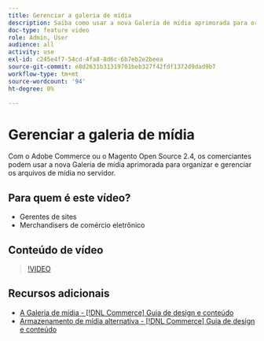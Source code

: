 ```yaml
---
title: Gerenciar a galeria de mídia
description: Saiba como usar a nova Galeria de mídia aprimorada para organizar e gerenciar arquivos de mídia no servidor.
doc-type: feature video
role: Admin, User
audience: all
activity: use
exl-id: c245e4f7-54cd-4fa8-8d6c-6b7eb2e2beea
source-git-commit: e8d2631b31319701beb327f42fdf1372d9dad9b7
workflow-type: tm+mt
source-wordcount: '94'
ht-degree: 0%

---
```


# Gerenciar a galeria de mídia

Com o Adobe Commerce ou o Magento Open Source 2.4, os comerciantes podem usar a nova Galeria de mídia aprimorada para organizar e gerenciar os arquivos de mídia no servidor.

## Para quem é este vídeo?

- Gerentes de sites
- Merchandisers de comércio eletrônico

## Conteúdo de vídeo

>[!VIDEO](https://video.tv.adobe.com/v/343785?quality=12&learn=on)

## Recursos adicionais

- [A Galeria de mídia - [!DNL Commerce] Guia de design e conteúdo](https://experienceleague.adobe.com/docs/commerce-admin/content-design/media/gallery/media-gallery.html)
- [Armazenamento de mídia alternativa - [!DNL Commerce] Guia de design e conteúdo](https://experienceleague.adobe.com/docs/commerce-admin/content-design/media/storage/media-storage.html)
